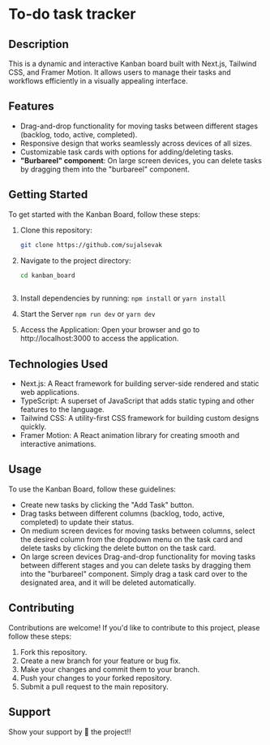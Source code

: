 # To-do task tracker

## Description
This is a dynamic and interactive Kanban board built with Next.js, Tailwind CSS, and Framer Motion. It allows users to manage their tasks and workflows efficiently in a visually appealing interface.

## Features
- Drag-and-drop functionality for moving tasks between different stages (backlog, todo, active, completed). 
- Responsive design that works seamlessly across devices of all sizes.
- Customizable task cards with options for adding/deleting tasks.
- **"Burbareel" component**: On large screen devices, you can delete tasks by dragging them into the "burbareel" component.

## Getting Started
To get started with the Kanban Board, follow these steps:

1. Clone this repository:
   ```bash
   git clone https://github.com/sujalsevak

2. Navigate to the project directory:
   ```bash
   cd kanban_board
 
3. Install dependencies by running: `npm install` or `yarn install`

4. Start the Server `npm run dev` or `yarn dev`
   
5. Access the Application: Open your browser and go to http://localhost:3000 to access the application.

## Technologies Used
- Next.js: A React framework for building server-side rendered and static web applications.
- TypeScript: A superset of JavaScript that adds static typing and other features to the language.
- Tailwind CSS: A utility-first CSS framework for building custom designs quickly.
- Framer Motion: A React animation library for creating smooth and interactive animations.

## Usage
To use the Kanban Board, follow these guidelines:
- Create new tasks by clicking the "Add Task" button.
- Drag tasks between different columns (backlog, todo, active, completed) to update their status.
- On medium screen devices for moving tasks between columns, select the desired column from the dropdown menu on the task card and delete tasks by clicking the delete button on the task card. 
- On large screen devices Drag-and-drop functionality for moving tasks between different stages and you can delete tasks by dragging them into the "burbareel" component. Simply drag a task card over to the designated area, and it will be deleted automatically. 

## Contributing
Contributions are welcome! If you'd like to contribute to this project, please follow these steps:
1. Fork this repository.
2. Create a new branch for your feature or bug fix.
3. Make your changes and commit them to your branch.
4. Push your changes to your forked repository.
5. Submit a pull request to the main repository.


## Support

Show your support by 🌟 the project!!
